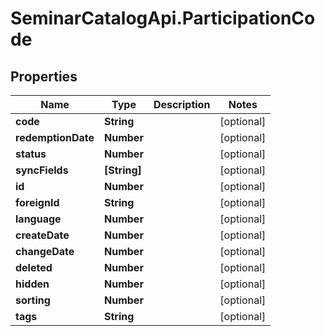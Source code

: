 # SeminarCatalogApi.ParticipationCode

## Properties
Name | Type | Description | Notes
------------ | ------------- | ------------- | -------------
**code** | **String** |  | [optional] 
**redemptionDate** | **Number** |  | [optional] 
**status** | **Number** |  | [optional] 
**syncFields** | **[String]** |  | [optional] 
**id** | **Number** |  | [optional] 
**foreignId** | **String** |  | [optional] 
**language** | **Number** |  | [optional] 
**createDate** | **Number** |  | [optional] 
**changeDate** | **Number** |  | [optional] 
**deleted** | **Number** |  | [optional] 
**hidden** | **Number** |  | [optional] 
**sorting** | **Number** |  | [optional] 
**tags** | **String** |  | [optional] 


